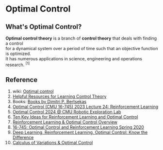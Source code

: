 # Optimal Control

## What's Optimal Control?

**Optimal control theory** is a branch of **control theory** that deals with finding a control <br> 
for a dynamical system over a period of time such that an objective function is optimized. <br>
It has numerous applications in science, engineering and operations research. <sup>[1]</sup>

## Reference
1. wiki: [Optimal control](https://en.wikipedia.org/wiki/Optimal_control)
2. [Helpful Resources for Learning Control Theory](https://www.linkedin.com/pulse/helpful-resources-learning-control-theory-doncey-albin)
3. Books: [Books by Dimitri P. Bertsekas](http://www.mit.edu/~dimitrib/RLbook.html)
4. [Optimal Control (CMU 16-745) 2023 Lecture 24: Reinforcement Learning](https://www.youtube.com/watch?v=5wK1GXuYMZ0)
5. [Optimal Control 2024 @ CMU Robotic Exploration Lab](https://www.youtube.com/playlist?list=PLZnJoM76RM6Jv4f7E7RnzW4rijTUTPI4u)
6. [Ten Key Ideas for Reinforcement Learning and Optimal Control](https://www.mit.edu/~dimitrib/Slides_Extended_RL_Lecture.pdf)
7. [Reinforcement Learning & Optimal Control Overview ](https://people.eecs.berkeley.edu/~yima/psfile/EE290-Lecture-RL-OC.pdf)
8. [16-745: Optimal Control and Reinforcement Learning Spring 2020](http://www.cs.cmu.edu/~cga/dynopt/)
9. [Deep Learning, Reinforcement Learning, Optimal Control: Know the Difference](https://towardsdatascience.com/deep-learning-reinforcement-learning-optimal-control-what-a-mess-507dff27a603)
10. [Calculus of Variations & Optimal Control](https://personal.math.vt.edu/jaburns/class_policy/5546_16106.html)


